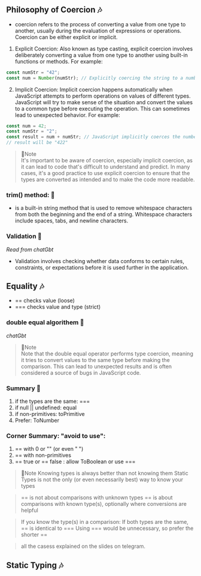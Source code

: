 ## Philosophy of Coercion :notes:
- coercion refers to the process of converting a value from one type to another, usually during the evaluation of expressions or operations. Coercion can be either explicit or implicit.
1. Explicit Coercion: Also known as type casting, explicit coercion involves deliberately converting a value from one type to another using built-in functions or methods. For example:
```js
const numStr = "42";
const num = Number(numStr); // Explicitly coercing the string to a number
```
2. Implicit Coercion: Implicit coercion happens automatically when JavaScript attempts to perform operations on values of different types. JavaScript will try to make sense of the situation and convert the values to a common type before executing the operation. This can sometimes lead to unexpected behavior. For example:
```js
const num = 42;
const numStr = "2";
const result = num + numStr; // JavaScript implicitly coerces the number to a string and performs string concatenation
// result will be "422"
```
> :love_letter:Note<br/>
> It's important to be aware of coercion, especially implicit coercion, as it can lead to code that's difficult to understand and predict. In many cases, it's a good practice to use explicit coercion to ensure that the types are converted as intended and to make the code more readable.

### trim() method: :mushroom:
- is a built-in string method that is used to remove whitespace characters from both the beginning and the end of a string. Whitespace characters include spaces, tabs, and newline characters.

### Validation :mushroom:
*Read from chatGbt*
- Validation involves checking whether data conforms to certain rules, constraints, or expectations before it is used further in the application.

## Equality :notes:
- == checks value (loose)
- === checks value and type (strict)

### double equal algorithem :mushroom: 
*chatGbt* 
> :love_letter:Note <br/>
> Note that the double equal operator performs type coercion, meaning it tries to convert values to the same type before making the comparison. This can lead to unexpected results and is often considered a source of bugs in JavaScript code.

### Summary :mushroom:
1. if the types are the same: ===
2. if null || undefined: equal
3. if non-primitives: toPrimitive
4. Prefer: ToNumber

### Corner Summary: "avoid to use":
1. == with 0 or "" (or even " ")
2. == with non-primitives
3. == true or == false : allow ToBoolean or use ===

> :love_letter:Note
> Knowing types is always better than not knowing them Static Types is not the only (or even necessarily best) way to know your types

> == is not about comparisons with unknown types == is about comparisons with known type(s), optionally where conversions are helpful

> If you know the type(s) in a comparison:
> If both types are the same, == is identical to === Using === would be unnecessary, so prefer the shorter ==

> all the casess explained on the slides on telegram.

## Static Typing :notes:
